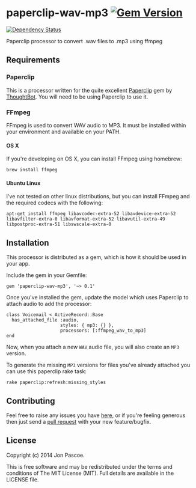 # paperclip-wav-mp3 [![Gem Version](https://badge.fury.io/rb/paperclip-wav-mp3.png)](http://badge.fury.io/rb/paperclip-wav-mp3)

[![Dependency Status](https://gemnasium.com/pacso/paperclip-wav-mp3.png)](https://gemnasium.com/pacso/paperclip-wav-mp3)

Paperclip processor to convert .wav files to .mp3 using ffmpeg

## Requirements

### Paperclip

This is a processor written for the quite excellent [Paperclip](https://github.com/thoughtbot/paperclip) gem by [ThoughtBot](https://github.com/thoughtbot). You will need to be using Paperclip to use it.

### FFmpeg

FFmpeg is used to convert WAV audio to MP3. It must be installed within your environment and available on your PATH.

#### OS X

If you're developing on OS X, you can install FFmpeg using homebrew:

```
brew install ffmpeg
```

#### Ubuntu Linux

I've not tested on other linux distributions, but you can install FFmpeg and the required codecs with the following:

```
apt-get install ffmpeg libavcodec-extra-52 libavdevice-extra-52 libavfilter-extra-0 libavformat-extra-52 libavutil-extra-49 libpostproc-extra-51 libswscale-extra-0
```

## Installation

This processor is distributed as a gem, which is how it should be used in your app.

Include the gem in your Gemfile:

```
gem 'paperclip-wav-mp3', '~> 0.1'
```

Once you've installed the gem, update the model which uses Paperclip to attach audio to add the processor:

```
class Voicemail < ActiveRecord::Base
  has_attached_file :audio,
                    styles: { mp3: {} },
                    processors: [:ffmpeg_wav_to_mp3]
end
```

Now, when you attach a new `WAV` audio file, you will also create an `MP3` version.

To generate the missing `MP3` versions for files you've already attached you can use this paperclip rake task:

```
rake paperclip:refresh:missing_styles
```

## Contributing

Feel free to raise any issues you have [here](https://github.com/pacso/paperclip-wav-mp3/issues), or if you're feeling generous then just send a [pull request](https://github.com/pacso/paperclip-wav-mp3/compare/) with your new feature/bugfix.

## License

Copyright (c) 2014 Jon Pascoe.

This is free software and may be redistributed under the terms and conditions of The MIT License (MIT). Full details are available in the LICENSE file.
